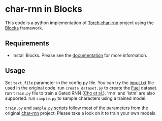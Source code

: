 # char-rnn in Blocks
This code is a python implementation of [Torch char-rnn](https://github.com/karpathy/char-rnn)
project using the [Blocks](http://blocks.readthedocs.org/) framework.

## Requirements

* Install Blocks. Please see the
[documentation](http://blocks.readthedocs.org/) for more information.

## Usage

Set `text_file` parameter in the config.py file. You can try the
[input.txt](https://raw.githubusercontent.com/karpathy/char-rnn/master/data/tinyshakespeare/input.txt)
file used in the original code.
run `create_dataset.py` to create the [Fuel](http://fuel.readthedocs.org/) dataset.
run `train.py` file to train a Gated RNN ([Cho et al.](http://arxiv.org/abs/1409.1259)). 'rnn' and 'lstm' are also supported.
run `sample.py` to sample characters using a trained model.

`train.py` and `sample.py` scripts follow most of the parameters from the
original [char-rnn](https://github.com/karpathy/char-rnn) project.  Please take
a look on it to train your own models.
